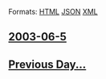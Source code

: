 
Formats: [HTML](2003/06/5/index.html)  [JSON](2003/06/5/index.json)  [XML](2003/06/5/index.xml)  

## [2003-06-5](/news/2003/06/5/index.md)

## [Previous Day...](/news/2003/06/4/index.md)


